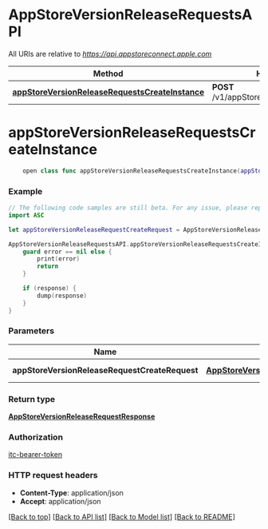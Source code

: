 # AppStoreVersionReleaseRequestsAPI

All URIs are relative to *https://api.appstoreconnect.apple.com*

Method | HTTP request | Description
------------- | ------------- | -------------
[**appStoreVersionReleaseRequestsCreateInstance**](AppStoreVersionReleaseRequestsAPI.md#appstoreversionreleaserequestscreateinstance) | **POST** /v1/appStoreVersionReleaseRequests | 


# **appStoreVersionReleaseRequestsCreateInstance**
```swift
    open class func appStoreVersionReleaseRequestsCreateInstance(appStoreVersionReleaseRequestCreateRequest: AppStoreVersionReleaseRequestCreateRequest, completion: @escaping (_ data: AppStoreVersionReleaseRequestResponse?, _ error: Error?) -> Void)
```



### Example
```swift
// The following code samples are still beta. For any issue, please report via http://github.com/OpenAPITools/openapi-generator/issues/new
import ASC

let appStoreVersionReleaseRequestCreateRequest = AppStoreVersionReleaseRequestCreateRequest(data: AppStoreVersionReleaseRequestCreateRequest_data(type: "type_example", relationships: AlternativeDistributionPackageCreateRequest_data_relationships(appStoreVersion: AlternativeDistributionPackageCreateRequest_data_relationships_appStoreVersion(data: AlternativeDistributionPackageCreateRequest_data_relationships_appStoreVersion_data(type: "type_example", id: "id_example"))))) // AppStoreVersionReleaseRequestCreateRequest | AppStoreVersionReleaseRequest representation

AppStoreVersionReleaseRequestsAPI.appStoreVersionReleaseRequestsCreateInstance(appStoreVersionReleaseRequestCreateRequest: appStoreVersionReleaseRequestCreateRequest) { (response, error) in
    guard error == nil else {
        print(error)
        return
    }

    if (response) {
        dump(response)
    }
}
```

### Parameters

Name | Type | Description  | Notes
------------- | ------------- | ------------- | -------------
 **appStoreVersionReleaseRequestCreateRequest** | [**AppStoreVersionReleaseRequestCreateRequest**](AppStoreVersionReleaseRequestCreateRequest.md) | AppStoreVersionReleaseRequest representation | 

### Return type

[**AppStoreVersionReleaseRequestResponse**](AppStoreVersionReleaseRequestResponse.md)

### Authorization

[itc-bearer-token](../README.md#itc-bearer-token)

### HTTP request headers

 - **Content-Type**: application/json
 - **Accept**: application/json

[[Back to top]](#) [[Back to API list]](../README.md#documentation-for-api-endpoints) [[Back to Model list]](../README.md#documentation-for-models) [[Back to README]](../README.md)


